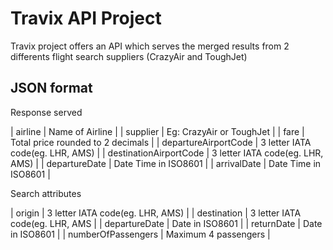 # Travix API Project

Travix project offers an API which serves the merged results from 2 differents flight search suppliers (CrazyAir and ToughJet)

## JSON format

Response served

| airline                | Name of Airline                   |
| supplier               | Eg: CrazyAir or ToughJet          |
| fare                   | Total price rounded to 2 decimals |
| departureAirportCode   | 3 letter IATA code(eg. LHR, AMS)  |
| destinationAirportCode | 3 letter IATA code(eg. LHR, AMS)  |
| departureDate          | Date Time in ISO8601              |
| arrivalDate            | Date Time in ISO8601              |

Search attributes

| origin             | 3 letter IATA code(eg. LHR, AMS) |
| destination        | 3 letter IATA code(eg. LHR, AMS  |
| departureDate      | Date in ISO8601                  |
| returnDate         | Date in ISO8601                  |
| numberOfPassengers | Maximum 4 passengers             |




